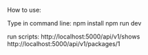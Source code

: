 How to use:

Type in command line:
npm install
npm run dev

run scripts:
http://localhost:5000/api/v1/shows
http://localhost:5000/api/v1/packages/1


